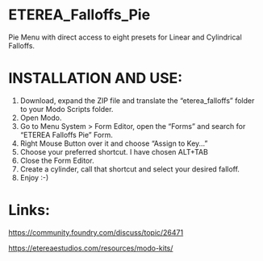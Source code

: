 # ETEREA_Falloffs_Pie
Pie Menu with direct access to eight presets for Linear and Cylindrical Falloffs.

# INSTALLATION AND USE:
1. Download, expand the ZIP file and translate the “eterea_falloffs” folder to your Modo Scripts folder.
2. Open Modo.
3. Go to Menu System > Form Editor, open the “Forms” and search for “ETEREA Falloffs Pie” Form.
4. Right Mouse Button over it and choose “Assign to Key…”
5. Choose your preferred shortcut. I have chosen ALT+TAB
6. Close the Form Editor.
7. Create a cylinder, call that shortcut and select your desired falloff.
8. Enjoy :-)

# Links:
https://community.foundry.com/discuss/topic/26471

https://etereaestudios.com/resources/modo-kits/
